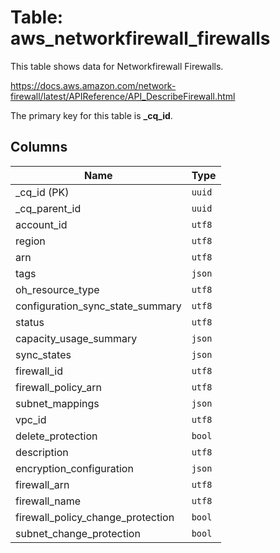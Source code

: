 # Table: aws_networkfirewall_firewalls

This table shows data for Networkfirewall Firewalls.

https://docs.aws.amazon.com/network-firewall/latest/APIReference/API_DescribeFirewall.html

The primary key for this table is **_cq_id**.

## Columns

| Name          | Type          |
| ------------- | ------------- |
|_cq_id (PK)|`uuid`|
|_cq_parent_id|`uuid`|
|account_id|`utf8`|
|region|`utf8`|
|arn|`utf8`|
|tags|`json`|
|oh_resource_type|`utf8`|
|configuration_sync_state_summary|`utf8`|
|status|`utf8`|
|capacity_usage_summary|`json`|
|sync_states|`json`|
|firewall_id|`utf8`|
|firewall_policy_arn|`utf8`|
|subnet_mappings|`json`|
|vpc_id|`utf8`|
|delete_protection|`bool`|
|description|`utf8`|
|encryption_configuration|`json`|
|firewall_arn|`utf8`|
|firewall_name|`utf8`|
|firewall_policy_change_protection|`bool`|
|subnet_change_protection|`bool`|